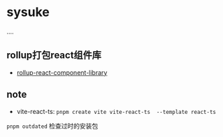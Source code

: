 # sysuke

....

## rollup打包react组件库
- [rollup-react-component-library](https://github.com/qinsong77/sysuke/tree/rollup-react-component-library-save-version/demos/rollup-react-component-library)

## note

- vite-react-ts: `pnpm create vite vite-react-ts  --template react-ts`

`pnpm outdated` 检查过时的安装包
